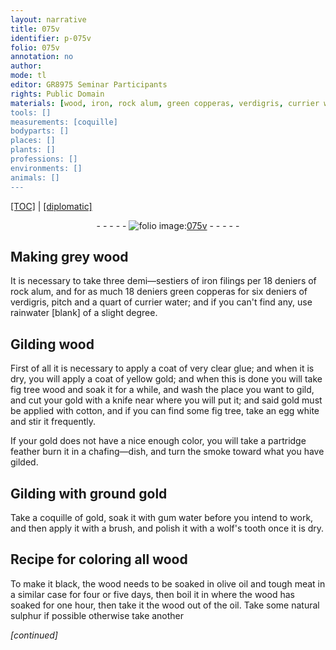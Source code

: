 ```yaml
---
layout: narrative
title: 075v
identifier: p-075v
folio: 075v
annotation: no
author:
mode: tl
editor: GR8975 Seminar Participants
rights: Public Domain
materials: [wood, iron, rock alum, green copperas, verdigris, currier water, rainwater, glue, yellow gold, fig tree wood, gold, cotton, fig tree, egg white, partridge feather, wolf's tooth, olive oil, meat, natural sulphur]
tools: []
measurements: [coquille]
bodyparts: []
places: []
plants: []
professions: []
environments: []
animals: []
---
```


<p><a href="{{ site.baseurl }}/translation/" target="_blank">[TOC]</a> | <a href="{{ site.baseurl }}/texts/p-075v_tc/">[diplomatic]</a></p><div class="folio" align="center">- - - - - <a href="http://gallica.bnf.fr/ark:/12148/btv1b10500001g/f156.item" target="_blank"><img src="https://cu-mkp.github.io/2017-workshop-edition/assets/photo-icon.png" alt="folio image: " style="display:inline-block; margin-bottom:-3px;"/>075v</a> - - - - - </div>  
  

## Making grey <span class="m">wood</span>

 
It is necessary to take three demi—sestiers of <span class="m">iron</span> filings per 18 <span class="del"></span> deniers of <span class="m">rock alum</span>, and for as much <span class="sup">18 deniers</span> <span class="m">green copperas</span> for six deniers of <span class="m">verdigris</span>, <span class="del"></span> pitch and a quart of <span class="del"></span><span class="m">currier water</span>; and if you can't find any, use <span class="del"></span><span class="m">rainwater</span> [blank] of a slight degree. 
 
 
  

## Gilding <span class="m">wood</span>

 
First of all it is necessary to apply a coat of very clear <span class="m">glue</span>; and when it is dry, you will apply a coat of <span class="m">yellow gold</span>; and when this is done you will take <span class="m">fig tree wood</span> and soak it for a while, and wash the place you want to gild, and cut your <span class="m">gold</span> with a knife near where you will put it; and said <span class="m">gold</span> must be applied with <span class="m">cotton</span><span class="del"></span>, and if you can find some <span class="m">fig tree</span>, take an <span class="m">egg white</span> and stir it frequently.
 
 If your <span class="m">gold</span> does not have a nice enough color, you will take a <span class="m">partridge feather</span> burn it in a chafing—dish, and turn the smoke toward what you have gilded.
 
 
  

## Gilding with ground <span class="m">gold</span>

 
Take a <span class="ms">coquille</span> of <span class="m">gold</span>, soak it with gum water before you intend to work, and then apply it with a brush, and polish it with a <span class="del"></span><span class="m">wolf's tooth</span> once it is dry.
 
 
  

## Recipe for coloring all <span class="m">wood</span>

 
To make it black, the wood needs to be soaked in <span class="m">olive oil</span> and tough <span class="m">meat</span> in a similar case for four or five days, then boil it in where the wood has soaked for one hour, then take it <span class="sup">the wood</span> out of the oil. Take some <span class="m">natural sulphur</span> if possible otherwise take another
 
*[continued]*
 
